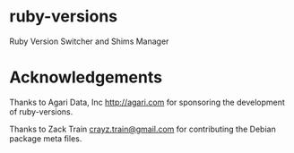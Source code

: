 ruby-versions
=============

Ruby Version Switcher and Shims Manager

Acknowledgements
================

Thanks to Agari Data, Inc <http://agari.com> for sponsoring the development of
ruby-versions.

Thanks to Zack Train <crayz.train@gmail.com> for contributing the Debian
package meta files.

